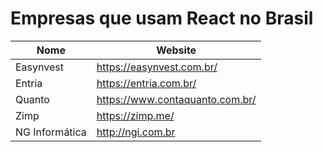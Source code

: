 # Empresas que usam React no Brasil

Nome | Website
------------ | -------
Easynvest | https://easynvest.com.br/
Entria | https://entria.com.br/
Quanto | https://www.contaquanto.com.br/
Zimp | https://zimp.me/
NG Informática | http://ngi.com.br
